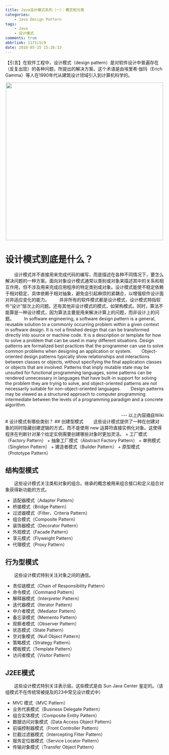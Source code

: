 ```yaml
---
title: Java设计模式系列（一）：概念和分类
categories: 
	- Java Design Pattern
tags: 
	- Java
	- 设计模式
comments: true
abbrlink: 1171c5c9
date: 2018-05-25 15:26:13
---
```

【引言】在软件工程中，设计模式（design pattern）是对软件设计中普遍存在（反复出现）的各种问题，所提出的解决方案。这个术语是由埃里希·伽玛（Erich Gamma）等人在1990年代从建筑设计领域引入到计算机科学的。
<div align=center><img src="/img/2018-05-25-01.jpg" width="500"/></div>
<!-- more -->

# 设计模式到底是什么？
&emsp;&emsp;设计模式并不直接用来完成代码的编写，而是描述在各种不同情况下，要怎么解决问题的一种方案。面向对象设计模式通常以类别或对象来描述其中的关系和相互作用，但不涉及用来完成应用程序的特定类别或对象。设计模式能使不稳定依赖于相对稳定、具体依赖于相对抽象，避免会引起麻烦的紧耦合，以增强软件设计面对并适应变化的能力。
&emsp;&emsp;并非所有的软件模式都是设计模式，设计模式特指软件“设计”层次上的问题。还有其他非设计模式的模式，如架构模式。同时，算法不能算是一种设计模式，因为算法主要是用来解决计算上的问题，而非设计上的问题。
&emsp;&emsp;In software engineering, a software design pattern is a general, reusable solution to a commonly occurring problem within a given context in software design. It is not a finished design that can be transformed directly into source or machine code. It is a description or template for how to solve a problem that can be used in many different situations. Design patterns are formalized best practices that the programmer can use to solve common problems when designing an application or system.
&emsp;&emsp;Object-oriented design patterns typically show relationships and interactions between classes or objects, without specifying the final application classes or objects that are involved. Patterns that imply mutable state may be unsuited for functional programming languages, some patterns can be rendered unnecessary in languages that have built-in support for solving the problem they are trying to solve, and object-oriented patterns are not necessarily suitable for non-object-oriented languages.
&emsp;&emsp;Design patterns may be viewed as a structured approach to computer programming intermediate between the levels of a programming paradigm and a concrete algorithm.
<div align="right"> --- 以上内容摘自Wiki</div>
# 设计模式有哪些类别？
## 创建型模式
&emsp;&emsp;这些设计模式提供了一种在创建对象的同时隐藏创建逻辑的方式，而不是使用 new 运算符直接实例化对象。这使得程序在判断针对某个给定实例需要创建哪些对象时更加灵活。
+ 工厂模式（Factory Pattern）
+ 抽象工厂模式（Abstract Factory Pattern）
+ 单例模式（Singleton Pattern）
+ 建造者模式（Builder Pattern）
+ 原型模式（Prototype Pattern）

## 结构型模式
&emsp;&emsp;这些设计模式关注类和对象的组合。继承的概念被用来组合接口和定义组合对象获得新功能的方式。
+ 适配器模式（Adapter Pattern）
+ 桥接模式（Bridge Pattern）
+ 过滤器模式（Filter、Criteria Pattern）
+ 组合模式（Composite Pattern）
+ 装饰器模式（Decorator Pattern）
+ 外观模式（Facade Pattern）
+ 享元模式（Flyweight Pattern）
+ 代理模式（Proxy Pattern）

## 行为型模式
&emsp;&emsp;这些设计模式特别关注对象之间的通信。
+ 责任链模式（Chain of Responsibility Pattern）
+ 命令模式（Command Pattern）
+ 解释器模式（Interpreter Pattern）
+ 迭代器模式（Iterator Pattern）
+ 中介者模式（Mediator Pattern）
+ 备忘录模式（Memento Pattern）
+ 观察者模式（Observer Pattern）
+ 状态模式（State Pattern）
+ 空对象模式（Null Object Pattern）
+ 策略模式（Strategy Pattern）
+ 模板模式（Template Pattern）
+ 访问者模式（Visitor Pattern）

## J2EE模式
&emsp;&emsp;这些设计模式特别关注表示层。这些模式是由 Sun Java Center 鉴定的。（该组模式不在传统常被提及的23中常见设计模式中）
+ MVC 模式（MVC Pattern）
+ 业务代表模式（Business Delegate Pattern）
+ 组合实体模式（Composite Entity Pattern）
+ 数据访问对象模式（Data Access Object Pattern）
+ 前端控制器模式（Front Controller Pattern）
+ 拦截过滤器模式（Intercepting Filter Pattern）
+ 服务定位器模式（Service Locator Pattern）
+ 传输对象模式（Transfer Object Pattern）